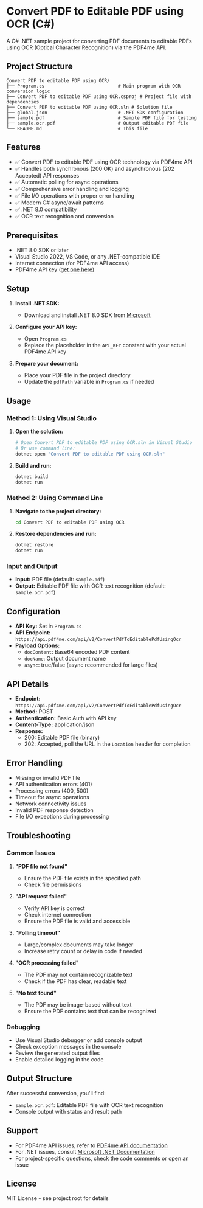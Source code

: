 # Convert PDF to Editable PDF using OCR (C#)

A C# .NET sample project for converting PDF documents to editable PDFs using OCR (Optical Character Recognition) via the PDF4me API.

## Project Structure

```
Convert PDF to editable PDF using OCR/
├── Program.cs                           # Main program with OCR conversion logic
├── Convert PDF to editable PDF using OCR.csproj # Project file with dependencies
├── Convert PDF to editable PDF using OCR.sln # Solution file
├── global.json                          # .NET SDK configuration
├── sample.pdf                           # Sample PDF file for testing
├── sample.ocr.pdf                       # Output editable PDF file
└── README.md                            # This file
```

## Features

- ✅ Convert PDF to editable PDF using OCR technology via PDF4me API
- ✅ Handles both synchronous (200 OK) and asynchronous (202 Accepted) API responses
- ✅ Automatic polling for async operations
- ✅ Comprehensive error handling and logging
- ✅ File I/O operations with proper error handling
- ✅ Modern C# async/await patterns
- ✅ .NET 8.0 compatibility
- ✅ OCR text recognition and conversion

## Prerequisites

- .NET 8.0 SDK or later
- Visual Studio 2022, VS Code, or any .NET-compatible IDE
- Internet connection (for PDF4me API access)
- PDF4me API key ([get one here](https://dev.pdf4me.com/dashboard/#/api-keys/))

## Setup

1. **Install .NET SDK:**
   - Download and install .NET 8.0 SDK from [Microsoft](https://dotnet.microsoft.com/download)

2. **Configure your API key:**
   - Open `Program.cs`
   - Replace the placeholder in the `API_KEY` constant with your actual PDF4me API key

3. **Prepare your document:**
   - Place your PDF file in the project directory
   - Update the `pdfPath` variable in `Program.cs` if needed

## Usage

### Method 1: Using Visual Studio

1. **Open the solution:**
   ```bash
   # Open Convert PDF to editable PDF using OCR.sln in Visual Studio
   # Or use command line:
   dotnet open "Convert PDF to editable PDF using OCR.sln"
   ```

2. **Build and run:**
   ```bash
   dotnet build
   dotnet run
   ```

### Method 2: Using Command Line

1. **Navigate to the project directory:**
   ```bash
   cd Convert PDF to editable PDF using OCR
   ```

2. **Restore dependencies and run:**
   ```bash
   dotnet restore
   dotnet run
   ```

### Input and Output

- **Input:** PDF file (default: `sample.pdf`)
- **Output:** Editable PDF file with OCR text recognition (default: `sample.ocr.pdf`)

## Configuration

- **API Key:** Set in `Program.cs`
- **API Endpoint:** `https://api.pdf4me.com/api/v2/ConvertPdfToEditablePdfUsingOcr`
- **Payload Options:**
  - `docContent`: Base64 encoded PDF content
  - `docName`: Output document name
  - `async`: true/false (async recommended for large files)

## API Details

- **Endpoint:** `https://api.pdf4me.com/api/v2/ConvertPdfToEditablePdfUsingOcr`
- **Method:** POST
- **Authentication:** Basic Auth with API key
- **Content-Type:** application/json
- **Response:**
  - 200: Editable PDF file (binary)
  - 202: Accepted, poll the URL in the `Location` header for completion

## Error Handling

- Missing or invalid PDF file
- API authentication errors (401)
- Processing errors (400, 500)
- Timeout for async operations
- Network connectivity issues
- Invalid PDF response detection
- File I/O exceptions during processing

## Troubleshooting

### Common Issues

1. **"PDF file not found"**
   - Ensure the PDF file exists in the specified path
   - Check file permissions

2. **"API request failed"**
   - Verify API key is correct
   - Check internet connection
   - Ensure the PDF file is valid and accessible

3. **"Polling timeout"**
   - Large/complex documents may take longer
   - Increase retry count or delay in code if needed

4. **"OCR processing failed"**
   - The PDF may not contain recognizable text
   - Check if the PDF has clear, readable text

5. **"No text found"**
   - The PDF may be image-based without text
   - Ensure the PDF contains text that can be recognized

### Debugging

- Use Visual Studio debugger or add console output
- Check exception messages in the console
- Review the generated output files
- Enable detailed logging in the code

## Output Structure

After successful conversion, you'll find:
- `sample.ocr.pdf`: Editable PDF file with OCR text recognition
- Console output with status and result path

## Support

- For PDF4me API issues, refer to [PDF4me API documentation](https://developer.pdf4me.com/docs/api/)
- For .NET issues, consult [Microsoft .NET Documentation](https://docs.microsoft.com/en-us/dotnet/)
- For project-specific questions, check the code comments or open an issue

## License

MIT License - see project root for details 